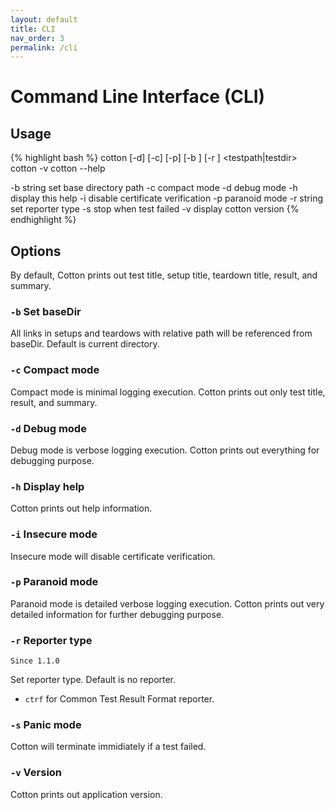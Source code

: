 ```yaml
---
layout: default
title: CLI
nav_order: 3
permalink: /cli
---
```


# Command Line Interface (CLI)

## Usage

{% highlight bash %}
  cotton [-d] [-c] [-p] [-b <basedir>] [-r <reportype>] <testpath|testdir>
  cotton -v
  cotton --help

  -b string
        set base directory path
  -c    compact mode
  -d    debug mode
  -h    display this help
  -i    disable certificate verification
  -p    paranoid mode
  -r string
        set reporter type
  -s    stop when test failed
  -v    display cotton version
{% endhighlight %}

## Options

By default, Cotton prints out test title, setup title, teardown title, result, and summary.

### `-b` Set baseDir

All links in setups and teardows with relative path will be referenced from baseDir. Default is current directory.

### `-c` Compact mode

Compact mode is minimal logging execution. Cotton prints out only test title, result, and summary.

### `-d` Debug mode

Debug mode is verbose logging execution. Cotton prints out everything for debugging purpose.

### `-h` Display help

Cotton prints out help information.

### `-i` Insecure mode

Insecure mode will disable certificate verification.

### `-p` Paranoid mode

Paranoid mode is detailed verbose logging execution. Cotton prints out very detailed information for further debugging purpose.

### `-r` Reporter type
`Since 1.1.0`

Set reporter type. Default is no reporter.

* `ctrf` for Common Test Result Format reporter.

### `-s` Panic mode

Cotton will terminate immidiately if a test failed.

### `-v` Version

Cotton prints out application version.
